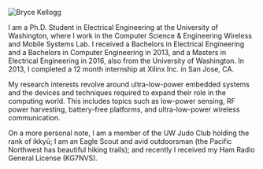 ---
---
![Bryce Kellogg](/bryce.jpg#floatleft)

I am a Ph.D. Student in Electrical Engineering at the University of Washington,
where I work in the Computer Science & Engineering Wireless and Mobile Systems Lab.
I received a Bachelors in Electrical Engineering and a Bachelors in Computer Engineering
in 2013, and a Masters in Electrical Engineering in 2016, also from the University of
Washington. In 2013, I completed a 12 month internship at Xilinx Inc. in San Jose, CA.

My research interests revolve around ultra-low-power embedded systems and the devices and
techniques required to expand their role in the computing world. This includes topics such
as low-power sensing, RF power harvesting, battery-free platforms, and ultra-low-power
wireless communication.

On a more personal note, I am a member of the UW Judo Club holding the rank of ikkyū;
I am an Eagle Scout and avid outdoorsman (the Pacific Northwest has beautiful hiking trails);
and recently I received my Ham Radio General License (KG7NVS).
